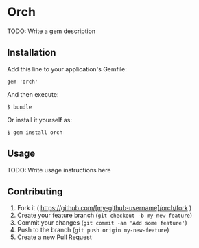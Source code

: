 # Orch

TODO: Write a gem description

## Installation

Add this line to your application's Gemfile:

    gem 'orch'

And then execute:

    $ bundle

Or install it yourself as:

    $ gem install orch

## Usage

TODO: Write usage instructions here

## Contributing

1. Fork it ( https://github.com/[my-github-username]/orch/fork )
2. Create your feature branch (`git checkout -b my-new-feature`)
3. Commit your changes (`git commit -am 'Add some feature'`)
4. Push to the branch (`git push origin my-new-feature`)
5. Create a new Pull Request
